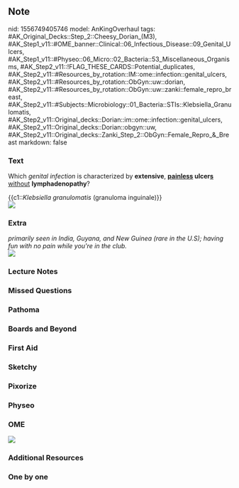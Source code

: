 ## Note
nid: 1556749405746
model: AnKingOverhaul
tags: #AK_Original_Decks::Step_2::Cheesy_Dorian_(M3), #AK_Step1_v11::#OME_banner::Clinical::06_Infectious_Disease::09_Genital_Ulcers, #AK_Step1_v11::#Physeo::06_Micro::02_Bacteria::53_Miscellaneous_Organisms, #AK_Step2_v11::!FLAG_THESE_CARDS::Potential_duplicates, #AK_Step2_v11::#Resources_by_rotation::IM::ome::infection::genital_ulcers, #AK_Step2_v11::#Resources_by_rotation::ObGyn::uw::dorian, #AK_Step2_v11::#Resources_by_rotation::ObGyn::uw::zanki::female_repro_breast, #AK_Step2_v11::#Subjects::Microbiology::01_Bacteria::STIs::Klebsiella_Granulomatis, #AK_Step2_v11::Original_decks::Dorian::im::ome::infection::genital_ulcers, #AK_Step2_v11::Original_decks::Dorian::obgyn::uw, #AK_Step2_v11::Original_decks::Zanki_Step_2::ObGyn::Female_Repro_&_Breast
markdown: false

### Text
Which <i>genital infection</i> is characterized by
<b>extensive</b>, <b><u>painless</u> ulcer<u>s</u></b>
<u>without</u> <b>lymphadenopathy</b>?
<div>
  {{c1::<i>Klebsiella granulomatis</i> (granuloma inguinale)}}
</div>
<div><img src="paste-2327953878810625.jpg"></div>

### Extra
<div>
  <div>
    <div>
      <div>
        <div style=
        "text-decoration: underline; font-weight: bold;"></div>
      </div>
    </div>
  </div>
</div>
<div>
  <div>
    <div>
      <i>primarily seen in India, Guyana, and New Guinea (rare in
      the U.S); having fun with no pain while you're in the
      club.</i>
    </div>
    <div><img src="way%20better%20chart%20dafuq.png"></div>
  </div>
</div>
<div style="font-weight: bold;"></div>

### Lecture Notes


### Missed Questions


### Pathoma


### Boards and Beyond


### First Aid


### Sketchy


### Pixorize


### Physeo


### OME
<div class="ome-widget">
  <a href=
  "https://onlinemeded.org/spa/infectious-disease/genital-ulcers/acquire?ref=anki">
  <img src="_OME_AnkiFlashcards_Lesson_4.png"></a>
</div>

### Additional Resources


### One by one

